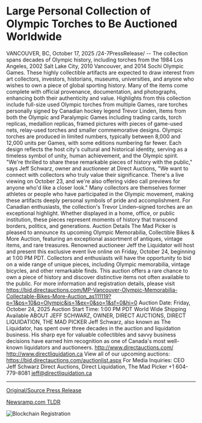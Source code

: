 # Large Personal Collection of Olympic Torches to Be Auctioned Worldwide

VANCOUVER, BC, October 17, 2025 /24-7PressRelease/ -- The collection spans decades of Olympic history, including torches from the 1984 Los Angeles, 2002 Salt Lake City, 2010 Vancouver, and 2014 Sochi Olympic Games. These highly collectible artifacts are expected to draw interest from art collectors, investors, historians, museums, universities, and anyone who wishes to own a piece of global sporting history. Many of the items come complete with official provenance, documentation, and photographs, enhancing both their authenticity and value.  Highlights from this collection include full-size used Olympic torches from multiple Games, rare torches personally signed by Canadian hockey legend Trevor Linden, Items from both the Olympic and Paralympic Games including trading cards, torch replicas, medallion replicas, framed pictures with pieces of game-used nets, relay-used torches and smaller commemorative designs.  Olympic torches are produced in limited numbers, typically between 8,000 and 12,000 units per Games, with some editions numbering far fewer. Each design reflects the host city's cultural and historical identity, serving as a timeless symbol of unity, human achievement, and the Olympic spirit.  "We're thrilled to share these remarkable pieces of history with the public," says Jeff Schwarz, owner and auctioneer at Direct Auctions, "We want to connect with collectors who truly value their significance. There's a live viewing on October 23, and we're also offering video call previews for anyone who'd like a closer look."  Many collectors are themselves former athletes or people who have participated in the Olympic movement, making these artifacts deeply personal symbols of pride and accomplishment. For Canadian enthusiasts, the collection's Trevor Linden–signed torches are an exceptional highlight. Whether displayed in a home, office, or public institution, these pieces represent moments of history that transcend borders, politics, and generations.  Auction Details  The Mad Picker is pleased to announce its upcoming Olympic Memorabilia, Collectible Bikes & More Auction, featuring an exceptional assortment of antiques, vintage items, and rare treasures. Renowned auctioneer Jeff the Liquidator will host and present this exclusive event live online on Friday, October 24, beginning at 1:00 PM PDT. Collectors and enthusiasts will have the opportunity to bid on a wide range of unique pieces, including Olympic memorabilia, vintage bicycles, and other remarkable finds. This auction offers a rare chance to own a piece of history and discover distinctive items not often available to the public.  For more information and registration details, please visit https://bid.directauctions.com/MP-Vancouver-Olympic-Memorabilia-Collectable-Bikes-More-Auction_as111119?p=1&ps=10&q=Olympic&is=1&ex=0&so=1&sf=0&hi=0  Auction Date: Friday, October 24, 2025 Auction Start Time: 1:00 PM PDT World Wide Shipping Available  ABOUT JEFF SCHWARZ, OWNER, DIRECT AUCTIONS, DIRECT LIQUIDATION, THE MAD PICKER  Jeff Schwarz, also known as The Liquidator, has spent over three decades in the auction and liquidation business. His sharp eye for valuable collectibles and savvy business decisions have earned him recognition as one of Canada's most well-known liquidators and auctioneers.  http://www.directauctions.com/ http://www.directliquidation.ca   View all of our upcoming auctions: https://bid.directauctions.com/auctionlist.aspx   For Media Inquiries:  CEO Jeff Schwarz Direct Auctions, Direct Liquidation, The Mad Picker +1 604-779-8081 jeff@directliquidation.ca 

---

[Original/Source Press Release](https://www.24-7pressrelease.com/press-release/527755/large-personal-collection-of-olympic-torches-to-be-auctioned-worldwide)
                    

[Newsramp.com TLDR](https://newsramp.com/curated-news/rare-olympic-torches-memorabilia-hit-auction-block/a174968c6dc9d751a0a53354c0713f8f) 

 

 



![Blockchain Registration](https://cdn.newsramp.app/24-7PressRelease/qrcode/2510/17/ninaVw7O.webp)